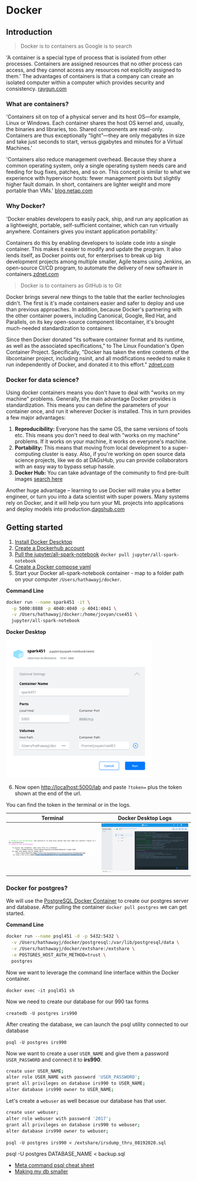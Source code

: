 # Docker 

## Introduction

> Docker is to containers as Google is to search

'A container is a special type of process that is isolated from other processes. Containers are assigned resources that no other process can access, and they cannot access any resources not explicitly assigned to them.' The advantages of containers is that a company can create an isolated computer within a computer which provides security and consistency. [raygun.com](https://raygun.com/blog/what-is-docker/#:~:text=In%20conclusion%2C%20Docker%20is%20popular,create%20vast%20economies%20of%20scale.) 

### What are containers?

'Containers sit on top of a physical server and its host OS—for example, Linux or Windows. Each container shares the host OS kernel and, usually, the binaries and libraries, too. Shared components are read-only. Containers are thus exceptionally “light”—they are only megabytes in size and take just seconds to start, versus gigabytes and minutes for a Virtual Machines.'

'Containers also reduce management overhead. Because they share a common operating system, only a single operating system needs care and feeding for bug fixes, patches, and so on. This concept is similar to what we experience with hypervisor hosts: fewer management points but slightly higher fault domain. In short, containers are lighter weight and more portable than VMs.' [blog.netap.com](https://blog.netapp.com/blogs/containers-vs-vms/)

### Why Docker?

'Docker enables developers to easily pack, ship, and run any application as a lightweight, portable, self-sufficient container, which can run virtually anywhere. Containers gives you instant application portability.' 

Containers do this by enabling developers to isolate code into a single container. This makes it easier to modify and update the program. It also lends itself, as Docker points out, for enterprises to break up big development projects among multiple smaller, Agile teams using Jenkins, an open-source CI/CD program, to automate the delivery of new software in containers.[zdnet.com](https://www.zdnet.com/article/what-is-docker-and-why-is-it-so-darn-popular/)

> Docker is to containers as GitHub is to Git

Docker brings several new things to the table that the earlier technologies didn't. The first is it's made containers easier and safer to deploy and use than previous approaches. In addition, because Docker's partnering with the other container powers, including Canonical, Google, Red Hat, and Parallels, on its key open-source component libcontainer, it's brought much-needed standardization to containers.

Since then Docker donated "its software container format and its runtime, as well as the associated specifications," to The Linux Foundation's Open Container Project. Specifically, "Docker has taken the entire contents of the libcontainer project, including nsinit, and all modifications needed to make it run independently of Docker, and donated it to this effort." [zdnet.com](https://www.zdnet.com/article/what-is-docker-and-why-is-it-so-darn-popular/)

### Docker for data science?

Using docker containers means you don't have to deal with "works on my machine" problems. Generally, the main advantage Docker provides is standardization. This means you can define the parameters of your container once, and run it wherever Docker is installed. This in turn provides a few major advantages:

1. __Reproducibility:__ Everyone has the same OS, the same versions of tools etc. This means you don't need to deal with "works on my machine" problems. If it works on your machine, it works on everyone's machine.
2. __Portability:__ This means that moving from local development to a super-computing cluster is easy. Also, if you're working on open source data science projects, like we do at DAGsHub, you can provide collaborators with an easy way to bypass setup hassle.
3. __Docker Hub:__ You can take advantage of the community to find pre-built images [search here](https://hub.docker.com/search?q=data%20science&type=image)

Another huge advantage – learning to use Docker will make you a better engineer, or turn you into a data scientist with super powers. Many systems rely on Docker, and it will help you turn your ML projects into applications and deploy models into production.[dagshub.com](https://dagshub.com/blog/setting-up-data-science-workspace-with-docker/)

## Getting started

1. [Install Docker Descktop](https://www.docker.com/get-started)
2. [Create a Dockerhub account](https://hub.docker.com/signup)
3. [Pull the jupyter/all-spark-notebook](https://hub.docker.com/r/jupyter/all-spark-notebook) `docker pull jupyter/all-spark-notebook`
4. [Create a Docker compose yaml](https://docs.docker.com/compose/)
5. Start your Docker all-spark-notebook container - map to a folder path on your computer `/Users/hathawayj/docker`.

__Command Line__

```bash
docker run --name spark451 -it \
  -p 5000:8888 -p 4040:4040 -p 4041:4041 \
  -v /Users/hathawayj/docker:/home/jovyan/cse451 \
  jupyter/all-spark-notebook
```

__Docker Desktop__

<img src="docker_startup.png" width="400" />

6. Now open [http://localhost:5000/lab](http://localhost:5000/lab?token=) and paste `?token=` plus the token shown at the end of the url.

You can find the token in the terminal or in the logs.

| Terminal | Docker Desktop Logs |
|----------|---------------------|
|<img src="terminal_token.png" width="400" /> | <img src="docker_desktop_logs.png" width="400" /> |

### Docker for postgres?

We will use the [PostgreSQL Docker Container](https://hub.docker.com/_/postgres) to create our postgres server and database.  After pulling the container `docker pull postgres` we can get started.

__Command Line__

```bash
docker run --name psql451 -d -p 5432:5432 \
  -v /Users/hathawayj/docker/postgresql:/var/lib/postgresql/data \
  -v /Users/hathawayj/docker/extshare:/extshare \
  -e POSTGRES_HOST_AUTH_METHOD=trust \
  postgres
```


Now we want to leverage the command line interface within the Docker container.

`docker exec -it psql451 sh`

Now we need to create our database for our 990 tax forms

`createdb -U postgres irs990`

After creating the database, we can launch the psql utility connected to our database

`psql -U postgres irs990`

Now we want to create a user `USER_NAME` and give them a password `USER_PASSWORD` and connect it to __irs990__.

```bash
create user USER_NAME;
alter role USER_NAME with password 'USER_PASSWORD';
grant all privileges on database irs990 to USER_NAME;
alter database irs990 owner to USER_NAME;
```

Let's create a `webuser` as well becasue our database has that user.

```bash
create user webuser;
alter role webuser with password '2017';
grant all privileges on database irs990 to webuser;
alter database irs990 owner to webuser;
```

`psql -U postgres irs990 < /extshare/irsdump_thru_08192020.sql`

psql -U postgres DATABASE_NAME < backup.sql

- [Meta command psql cheat sheet](https://gist.github.com/Kartones/dd3ff5ec5ea238d4c546)
- [Making my db smaller](https://procrastinatingdev.com/speeding-up-postgres-restores-part-2/)


[^1]: [raygun.com](https://raygun.com/blog/what-is-docker/#:~:text=In%20conclusion%2C%20Docker%20is%20popular,create%20vast%20economies%20of%20scale.)
[^2]: [blog.netap.com](https://blog.netapp.com/blogs/containers-vs-vms/)
[^3]: [zdnet.com](https://www.zdnet.com/article/what-is-docker-and-why-is-it-so-darn-popular/)
[^4]: [dagshub.com](https://dagshub.com/blog/setting-up-data-science-workspace-with-docker/)
